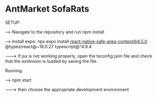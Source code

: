 # AntMarket SofaRats

 SETUP:
 
--> Navigate to the repository and run npm install

--> Install expo: npx expo install react-native-safe-area-context@4.5.0 @types/react@~18.0.27 typescript@^4.9.4  

---> If jsx is not working properly, open the tsconfig.json file and check that the extension is loaded by saving the file.


Running:

--> npm start  

---> then choose the appropriate development environment  



